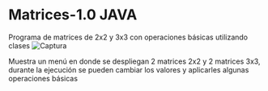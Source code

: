 # Matrices-1.0 JAVA
Programa de matrices de 2x2 y 3x3 con operaciones básicas utilizando clases
![Captura](https://user-images.githubusercontent.com/14169765/111720959-90888b80-8824-11eb-878b-abe62dd9bac1.JPG)

Muestra un menú en donde se despliegan 2 matrices 2x2 y 2 matrices 3x3, durante la ejecución se pueden cambiar los valores y aplicarles algunas operaciones básicas
